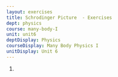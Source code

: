 ```yaml
---
layout: exercises
title: Schrodinger Picture  - Exercises
dept: physics
course: many-body-I
unit: unit6
deptDisplay: Physics
courseDisplay: Many Body Physics I
unitDisplay: Unit 6
---
```

<ol>
<li> <div class="exercise"> 
</div> </li></ol>

